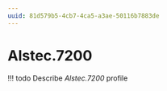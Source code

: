 ```yaml
---
uuid: 81d579b5-4cb7-4ca5-a3ae-50116b7883de
---
```



# Alstec.7200


<!-- prettier-ignore -->
!!! todo
    Describe *Alstec.7200* profile

